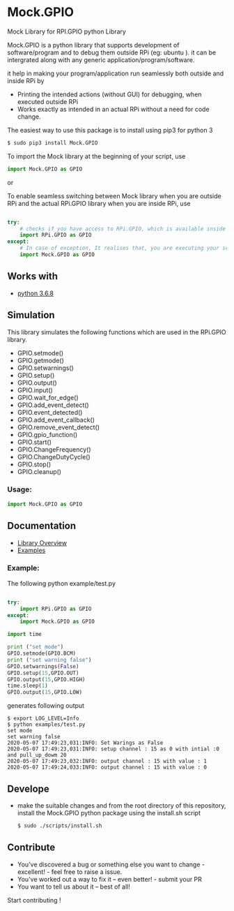 # Mock.GPIO
Mock Library for RPI.GPIO python Library

Mock.GPIO is a python library that supports development of software/program and to debug them outside RPi (eg: ubuntu ). it can be intergrated along with any generic application/program/software.

it help in making your program/application run seamlessly both outside and inside RPi by
- Printing the intended actions (without GUI) for debugging, when executed outside RPi
- Works exactly as intended in an actual RPi without a need for code change.


The easiest way to use this package is to install using pip3 for python 3

```bash
$ sudo pip3 install Mock.GPIO
```

To import the Mock library at the beginning of your script, use

```python
import Mock.GPIO as GPIO
```

or

To enable seamless switching between Mock library when you are outside RPi and the actual RPi.GPIO library when you are inside RPi, use

```python

try:
    # checks if you have access to RPi.GPIO, which is available inside RPi
    import RPi.GPIO as GPIO
except:
    # In case of exception, It realises that, you are executing your script outside, so imports Mock.GPIO
    import Mock.GPIO as GPIO
```

## Works with

- [python 3.6.8](https://www.python.org/downloads/release/3.6.8)

## Simulation

This library simulates the following functions which are used in the RPi.GPIO library.

- GPIO.setmode()
- GPIO.getmode()
- GPIO.setwarnings()
- GPIO.setup()
- GPIO.output()
- GPIO.input()
- GPIO.wait_for_edge()
- GPIO.add_event_detect()
- GPIO.event_detected()
- GPIO.add_event_callback()
- GPIO.remove_event_detect()
- GPIO.gpio_function()
- GPIO.start()
- GPIO.ChangeFrequency()
- GPIO.ChangeDutyCycle()
- GPIO.stop()
- GPIO.cleanup()

### Usage:

``` python
import Mock.GPIO as GPIO
```

## Documentation

- [Library Overview](https://htmlpreview.github.io/?https://github.com/codenio/Mock.GPIO/blob/master/docs/Mock.GPIO.html)
- [Examples](examples)

### Example:

The following python example/test.py

```python

try:
    import RPi.GPIO as GPIO
except:
    import Mock.GPIO as GPIO

import time

print ("set mode")
GPIO.setmode(GPIO.BCM)
print ("set warning false")
GPIO.setwarnings(False)
GPIO.setup(15,GPIO.OUT)
GPIO.output(15,GPIO.HIGH)
time.sleep(1)
GPIO.output(15,GPIO.LOW)
```

generates following output

```shell
$ export LOG_LEVEL=Info
$ python examples/test.py
set mode
set warning false
2020-05-07 17:49:23,031:INFO: Set Warings as False
2020-05-07 17:49:23,031:INFO: setup channel : 15 as 0 with intial :0 and pull_up_dowm 20
2020-05-07 17:49:23,032:INFO: output channel : 15 with value : 1
2020-05-07 17:49:24,033:INFO: output channel : 15 with value : 0
```

## Develope

- make the suitable changes and from the root directory of this repository, install the Mock.GPIO python package using the install.sh script
    ```bash
    $ sudo ./scripts/install.sh
    ```

## Contribute

- You've discovered a bug or something else you want to change - excellent! - feel free to raise a issue.
- You've worked out a way to fix it – even better! - submit your PR
- You want to tell us about it – best of all!

Start contributing !
